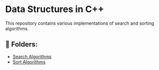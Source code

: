# Data Structures in C++

This repository contains various implementations of search and sorting algorithms.

## 📂 Folders:

- [Search Algorithms](Search_Algorithms/)
- [Sort Algorithms](Sort_Algorithms/)

